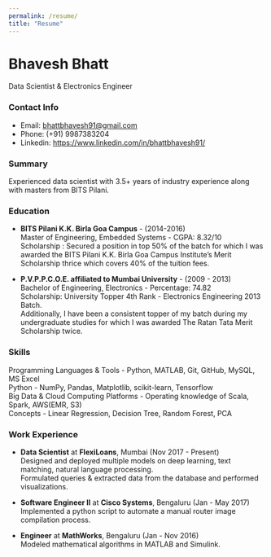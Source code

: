 ```yaml
---
permalink: /resume/
title: "Resume"
---
```


# Bhavesh Bhatt
Data Scientist & Electronics Engineer  
<!---View my pdf resume [here](https://github.com/bhattbhavesh91/resume/raw/master/Resume_Bhavesh_Bhatt.pdf). -->

### Contact Info
* Email: bhattbhavesh91@gmail.com
* Phone: (+91) 9987383204
* Linkedin: https://www.linkedin.com/in/bhattbhavesh91/

### Summary
Experienced data scientist with 3.5+ years of industry experience along with masters from BITS Pilani.

### Education
* **BITS Pilani K.K. Birla Goa Campus** - (2014-2016)  
Master of Engineering, Embedded Systems - CGPA: 8.32/10  
Scholarship : Secured a position in top 50% of the batch for which I was awarded the BITS Pilani K.K. Birla Goa Campus Institute’s Merit Scholarship thrice which covers 40% of the tuition fees.

* **P.V.P.P.C.O.E. affiliated to Mumbai University** - (2009 - 2013)  
Bachelor of Engineering, Electronics - Percentage: 74.82  
Scholarship: University Topper 4th Rank - Electronics Engineering 2013 Batch.  
Additionally, I have been a consistent topper of my batch during my undergraduate studies for which I was awarded The Ratan Tata Merit Scholarship twice.

### Skills
Programming Languages & Tools -  Python, MATLAB, Git, GitHub, MySQL, MS Excel  
Python - NumPy, Pandas, Matplotlib, scikit-learn, Tensorflow  
Big Data & Cloud Computing Platforms - Operating knowledge of Scala, Spark, AWS(EMR, S3)  
Concepts - Linear Regression, Decision Tree, Random Forest, PCA  

### Work Experience
* **Data Scientist** at **FlexiLoans**, Mumbai (Nov 2017 - Present)  
Designed and deployed multiple models on deep learning, text matching, natural language processing.  
Formulated queries \& extracted data from the database and performed visualizations.  

* **Software Engineer II** at **Cisco Systems**, Bengaluru (Jan - May 2017)  
Implemented a python script to automate a manual router image compilation process.

* **Engineer** at **MathWorks**, Bengaluru (Jan - Nov 2016)  
Modeled mathematical algorithms in MATLAB and Simulink.